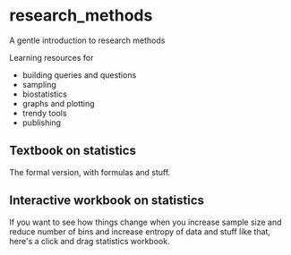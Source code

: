 # research_methods
A gentle introduction to research methods

Learning resources for

* building queries and questions
* sampling
* biostatistics
* graphs and plotting
* trendy tools
* publishing

## Textbook on statistics

The formal version, with formulas and stuff.

## Interactive workbook on statistics

If you want to see how things change when you increase sample size and reduce number of bins and increase entropy of data and stuff like that, here's a click and drag statistics workbook.
